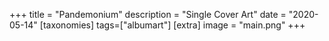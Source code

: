+++
title = "Pandemonium"
description = "Single Cover Art"
date = "2020-05-14"
[taxonomies]
tags=["albumart"]
[extra]
image = "main.png"
+++
